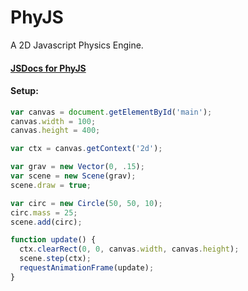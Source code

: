 # PhyJS
A 2D Javascript Physics Engine.

#### [JSDocs for PhyJS](./out/index.html) 

#### Setup:
```javascript
var canvas = document.getElementById('main');
canvas.width = 100;
canvas.height = 400;

var ctx = canvas.getContext('2d');

var grav = new Vector(0, .15);
var scene = new Scene(grav);
scene.draw = true;

var circ = new Circle(50, 50, 10);
circ.mass = 25;
scene.add(circ);

function update() {
  ctx.clearRect(0, 0, canvas.width, canvas.height);
  scene.step(ctx);
  requestAnimationFrame(update);
}
```
